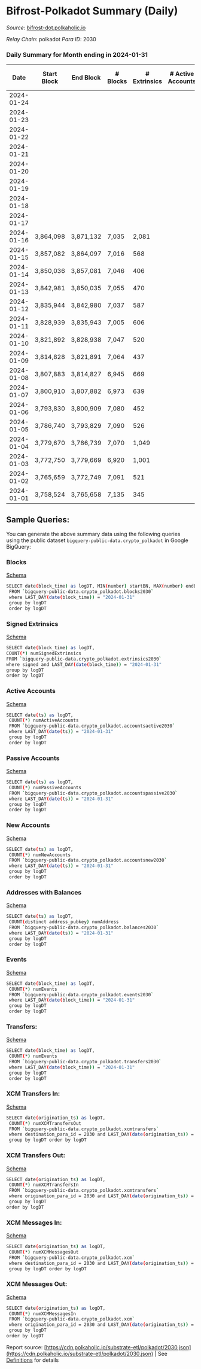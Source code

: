 # Bifrost-Polkadot Summary (Daily)

_Source_: [bifrost-dot.polkaholic.io](https://bifrost-dot.polkaholic.io)

*Relay Chain*: polkadot
*Para ID*: 2030



### Daily Summary for Month ending in 2024-01-31


| Date    | Start Block | End Block | # Blocks | # Extrinsics | # Active Accounts | # Passive Accounts | # New Accounts | # Addresses | # Events  | # Transfers ($USD) | # XCM Transfers In ($USD) | # XCM Transfers Out ($USD) | # XCM In | # XCM Out | Issues |
|---------|-------------|-----------|----------|--------------|-------------------|--------------------|----------------|-------------|-----------|--------------------|---------------------------|----------------------------|----------|-----------|--------|
| 2024-01-24 |  |  |  |  |  |  |  |  |  |   |   |   |  |  |  |
| 2024-01-23 |  |  |  |  |  |  |  |  |  |   |   |   |  |  |  |
| 2024-01-22 |  |  |  |  |  |  |  | 31,086 |  |   | 131 ($415,732.78) | 13  | 238 | 264 |  |
| 2024-01-21 |  |  |  |  |  |  |  | 31,059 |  |   | 100 ($323,505.53) | 13 ($4,702.27) | 215 | 254 |  |
| 2024-01-20 |  |  |  |  |  |  |  | 31,027 |  |   | 113 ($107,767.92) | 7 ($2,301.83) | 223 | 244 |  |
| 2024-01-19 |  |  |  |  |  |  |  | 30,981 |  |   | 138 ($1,260,192.96) | 20 ($59,004.78) | 278 | 294 |  |
| 2024-01-18 |  |  |  |  |  |  |  | 30,947 |  |   | 210 ($616,492.39) | 20 ($51,430.26) | 326 | 331 |  |
| 2024-01-17 |  |  |  |  |  |  |  | 30,865 |  |   | 348 ($1,936,338.43) | 24 ($33,587.09) | 491 | 476 |  |
| 2024-01-16 | 3,864,098 | 3,871,132 | 7,035 | 2,081 |  |  |  | 30,783 | 40,641 | 3,019 ($7,847,679.23) | 141 ($1,342,420.05) | 39 ($311,613.67) | 131 | 126 |  |
| 2024-01-15 | 3,857,082 | 3,864,097 | 7,016 | 568 |  |  |  | 30,679 | 20,548 | 620 ($664,614.34) | 42 ($356,415.82) | 15 ($86,593.11) | 77 | 133 |  |
| 2024-01-14 | 3,850,036 | 3,857,081 | 7,046 | 406 |  |  |  | 30,670 | 18,965 | 416 ($314,433.80) | 54 ($20,616,283.59) | 11 ($37,757.40) | 84 | 154 |  |
| 2024-01-13 | 3,842,981 | 3,850,035 | 7,055 | 470 |  |  |  | 30,654 | 19,880 | 617 ($131,047.97) | 53 ($27,418.25) | 5 ($27,794.08) | 85 | 123 |  |
| 2024-01-12 | 3,835,944 | 3,842,980 | 7,037 | 587 |  |  |  | 30,640 | 20,793 | 694 ($338,427.27) | 65 ($166,553.66) | 12 ($46,518.36) | 138 | 185 |  |
| 2024-01-11 | 3,828,939 | 3,835,943 | 7,005 | 606 |  |  |  | 30,617 | 24,745 | 2,620 ($245,934.95) | 73 ($157,965.04) | 18 ($47,518.18) | 161 | 157 |  |
| 2024-01-10 | 3,821,892 | 3,828,938 | 7,047 | 520 |  |  |  | 30,594 | 20,049 | 643 ($169,007.23) | 49 ($100,448.58) | 10 ($21,712.09) | 115 | 92 |  |
| 2024-01-09 | 3,814,828 | 3,821,891 | 7,064 | 437 |  |  |  | 30,587 | 19,239 | 494 ($176,776.32) | 47 ($60,738.10) | 5 ($21,112.18) | 119 | 107 |  |
| 2024-01-08 | 3,807,883 | 3,814,827 | 6,945 | 669 |  |  |  | 30,574 | 21,803 | 936 ($1,063,868.39) | 67 ($33,912.67) | 19 ($14,024.00) | 147 | 140 |  |
| 2024-01-07 | 3,800,910 | 3,807,882 | 6,973 | 639 |  |  |  | 30,559 | 21,287 | 824 ($416,381.49) | 91 ($302,882.41) | 23 ($75,052.25) | 143 | 106 |  |
| 2024-01-06 | 3,793,830 | 3,800,909 | 7,080 | 452 |  |  |  | 30,531 | 19,008 | 433 ($60,146.83) | 34 ($11,680.64) | 10 ($6,177.62) | 66 | 85 |  |
| 2024-01-05 | 3,786,740 | 3,793,829 | 7,090 | 526 |  |  |  | 30,528 | 20,022 | 591 ($208,373.29) | 56 ($103,594.71) | 10 ($33,776.38) | 92 | 92 |  |
| 2024-01-04 | 3,779,670 | 3,786,739 | 7,070 | 1,049 |  |  |  | 30,517 | 24,982 | 1,135 ($3,250,804.39) | 56 ($114,491.88) | 16 ($570,336.49) | 132 | 138 |  |
| 2024-01-03 | 3,772,750 | 3,779,669 | 6,920 | 1,001 |  |  |  | 30,517 | 97,793 | 25,992 ($423,077.47) | 80 ($303,315.86) | 21 ($68,089.46) | 186 | 200 |  |
| 2024-01-02 | 3,765,659 | 3,772,749 | 7,091 | 521 |  |  |  | 30,524 | 20,507 | 630 ($262,158.14) | 66 ($69,561.49) | 21 ($59,662.01) | 115 | 98 |  |
| 2024-01-01 | 3,758,524 | 3,765,658 | 7,135 | 345 |  |  |  | 30,504 | 18,293 | 419 ($105,666.39) | 31 ($29,562.87) | 7 ($64,044.09) | 60 | 51 |  |

## Sample Queries:
You can generate the above summary data using the following queries using the public dataset `bigquery-public-data.crypto_polkadot` in Google BigQuery:


### Blocks 

[Schema](https://github.com/colorfulnotion/substrate-etl/blob/main/schema/blocks.json)

```bash
SELECT date(block_time) as logDT, MIN(number) startBN, MAX(number) endBN, COUNT(*) numBlocks 
 FROM `bigquery-public-data.crypto_polkadot.blocks2030`  
 where LAST_DAY(date(block_time)) = "2024-01-31" 
 group by logDT 
 order by logDT
```

### Signed Extrinsics 

[Schema](https://github.com/colorfulnotion/substrate-etl/blob/main/schema/extrinsics.json)

```bash
SELECT date(block_time) as logDT, 
COUNT(*) numSignedExtrinsics 
FROM `bigquery-public-data.crypto_polkadot.extrinsics2030`  
where signed and LAST_DAY(date(block_time)) = "2024-01-31" 
group by logDT 
order by logDT
```

### Active Accounts 

[Schema](https://github.com/colorfulnotion/substrate-etl/blob/main/schema/accountsactive.json)

```bash
SELECT date(ts) as logDT, 
 COUNT(*) numActiveAccounts 
 FROM `bigquery-public-data.crypto_polkadot.accountsactive2030` 
 where LAST_DAY(date(ts)) = "2024-01-31" 
 group by logDT 
 order by logDT
```

### Passive Accounts 

[Schema](https://github.com/colorfulnotion/substrate-etl/blob/main/schema/accountspassive.json)

```bash
SELECT date(ts) as logDT, 
 COUNT(*) numPassiveAccounts 
 FROM `bigquery-public-data.crypto_polkadot.accountspassive2030` 
 where LAST_DAY(date(ts)) = "2024-01-31" 
 group by logDT 
 order by logDT
```

### New Accounts 

[Schema](https://github.com/colorfulnotion/substrate-etl/blob/main/schema/accountsnew.json)

```bash
SELECT date(ts) as logDT, 
 COUNT(*) numNewAccounts 
 FROM `bigquery-public-data.crypto_polkadot.accountsnew2030` 
 where LAST_DAY(date(ts)) = "2024-01-31" 
 group by logDT
 order by logDT
```

### Addresses with Balances 

[Schema](https://github.com/colorfulnotion/substrate-etl/blob/main/schema/balances.json)

```bash
SELECT date(ts) as logDT,
 COUNT(distinct address_pubkey) numAddress 
 FROM `bigquery-public-data.crypto_polkadot.balances2030` 
 where LAST_DAY(date(ts)) = "2024-01-31" 
 group by logDT 
 order by logDT
```

### Events 

[Schema](https://github.com/colorfulnotion/substrate-etl/blob/main/schema/events.json)

```bash
SELECT date(block_time) as logDT, 
 COUNT(*) numEvents 
 FROM `bigquery-public-data.crypto_polkadot.events2030` 
 where LAST_DAY(date(block_time)) = "2024-01-31" 
 group by logDT 
 order by logDT
```

### Transfers:

[Schema](https://github.com/colorfulnotion/substrate-etl/blob/main/schema/transfers.json)

```bash
SELECT date(block_time) as logDT, 
 COUNT(*) numEvents 
 FROM `bigquery-public-data.crypto_polkadot.transfers2030` 
 where LAST_DAY(date(block_time)) = "2024-01-31" 
 group by logDT 
 order by logDT
```

### XCM Transfers In: 

[Schema](https://github.com/colorfulnotion/substrate-etl/blob/main/schema/xcmtransfers.json)

```bash
SELECT date(origination_ts) as logDT, 
 COUNT(*) numXCMTransfersOut 
 FROM `bigquery-public-data.crypto_polkadot.xcmtransfers` 
 where destination_para_id = 2030 and LAST_DAY(date(origination_ts)) = "2024-01-31" 
 group by logDT order by logDT
```

### XCM Transfers Out: 

[Schema](https://github.com/colorfulnotion/substrate-etl/blob/main/schema/xcmtransfers.json)

```bash
SELECT date(origination_ts) as logDT, 
 COUNT(*) numXCMTransfersIn 
 FROM `bigquery-public-data.crypto_polkadot.xcmtransfers` 
 where origination_para_id = 2030 and LAST_DAY(date(origination_ts)) = "2024-01-31" 
 group by logDT 
order by logDT
```

### XCM Messages In: 

[Schema](https://github.com/colorfulnotion/substrate-etl/blob/main/schema/xcm.json)

```bash
SELECT date(origination_ts) as logDT, 
 COUNT(*) numXCMMessagesOut 
 FROM `bigquery-public-data.crypto_polkadot.xcm` 
 where destination_para_id = 2030 and LAST_DAY(date(origination_ts)) = "2024-01-31" 
 group by logDT order by logDT
```

### XCM Messages Out: 

[Schema](https://github.com/colorfulnotion/substrate-etl/blob/main/schema/xcm.json)

```bash
SELECT date(origination_ts) as logDT, 
 COUNT(*) numXCMMessagesIn 
 FROM `bigquery-public-data.crypto_polkadot.xcm` 
 where origination_para_id = 2030 and LAST_DAY(date(origination_ts)) = "2024-01-31" 
 group by logDT 
order by logDT
```


Report source: [https://cdn.polkaholic.io/substrate-etl/polkadot/2030.json](https://cdn.polkaholic.io/substrate-etl/polkadot/2030.json) | See [Definitions](/DEFINITIONS.md) for details
